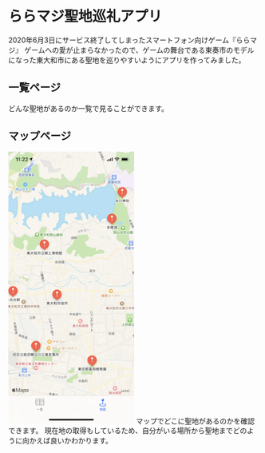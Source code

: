 # ららマジ聖地巡礼アプリ
2020年6月3日にサービス終了してしまったスマートフォン向けゲーム『ららマジ』
ゲームへの愛が止まらなかったので、ゲームの舞台である東奏市のモデルになった東大和市にある聖地を巡りやすいようにアプリを作ってみました。

## 一覧ページ
どんな聖地があるのか一覧で見ることができます。

## マップページ
<img src="https://raw.githubusercontent.com/yotubarail/raramagiSeiti/master/IMG_8236.png" width="50%">
マップでどこに聖地があるのかを確認できます。  
現在地の取得もしているため、自分がいる場所から聖地までどのように向かえば良いかわかります。
